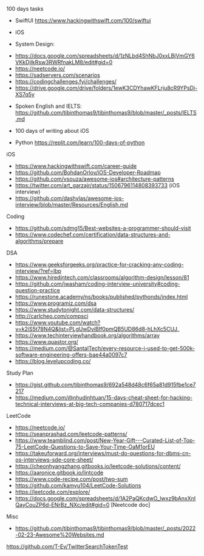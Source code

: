100 days tasks

* SwiftUI https://www.hackingwithswift.com/100/swiftui

* iOS

* System Design: 
 - https://docs.google.com/spreadsheets/d/1zNLbd4ShNbJ0xxLBjVmGY6VKkDjIkRsw3RWRfnakLM8/edit#gid=0
 -  https://neetcode.io/
 -  https://sadservers.com/scenarios
 -  https://codingchallenges.fyi/challenges/
 -  https://drive.google.com/drive/folders/1ewK3CDYhawKFLrju8cR9YPsDj-XS7q5y


* Spoken English and IELTS: https://github.com/tibinthomas9/tibinthomas9/blob/master/_posts/IELTS.md

* 100 days of writing about iOS

*  Python https://replit.com/learn/100-days-of-python
  
    




iOS
* https://www.hackingwithswift.com/career-guide
* https://github.com/BohdanOrlov/iOS-Developer-Roadmap
* https://github.com/vsouza/awesome-ios#architecture-patterns
* https://twitter.com/art_garzajr/status/1506796114808393733 (iOS interview)
* https://github.com/dashvlas/awesome-ios-interview/blob/master/Resources/English.md

Coding

* https://github.com/sdmg15/Best-websites-a-programmer-should-visit
* https://www.codechef.com/certification/data-structures-and-algorithms/prepare

DSA

* https://www.geeksforgeeks.org/practice-for-cracking-any-coding-interview/?ref=lbp
* https://www.hiredintech.com/classrooms/algorithm-design/lesson/81
* https://github.com/jwasham/coding-interview-university#coding-question-practice
* https://runestone.academy/ns/books/published/pythonds/index.html
* https://www.programiz.com/dsa
* https://www.studytonight.com/data-structures/
* http://carlcheo.com/compsci
* https://www.youtube.com/watch?v=k2iS5t78N4Q&list=PLgUwDviBIf0pmQB5UD86d8-hLhXc5CUJ_
* https://www.techinterviewhandbook.org/algorithms/array
* https://www.quastor.org/
* https://medium.com/@SantalTech/every-resource-i-used-to-get-500k-software-engineering-offers-bae44a0097c7
* https://blog.levelupcoding.co/

Study Plan
* https://gist.github.com/tibinthomas9/692a548d48c6f65a81d915fbe1ce7217
* https://medium.com/@nhudinhtuan/15-days-cheat-sheet-for-hacking-technical-interviews-at-big-tech-companies-d780717dcec1

LeetCode
* https://neetcode.io/
* https://seanprashad.com/leetcode-patterns/
* https://www.teamblind.com/post/New-Year-Gift---Curated-List-of-Top-75-LeetCode-Questions-to-Save-Your-Time-OaM1orEU
* https://takeuforward.org/interviews/must-do-questions-for-dbms-cn-os-interviews-sde-core-sheet/
* https://cheonhyangzhang.gitbooks.io/leetcode-solutions/content/
* https://aaronice.gitbook.io/lintcode
* https://www.code-recipe.com/post/two-sum
* https://github.com/kamyu104/LeetCode-Solutions
* https://leetcode.com/explore/
* https://docs.google.com/spreadsheets/d/1A2PaQKcdwO_lwxz9bAnxXnIQayCouZP6d-ENrBz_NXc/edit#gid=0 [Neetcode doc]

Misc
* https://github.com/tibinthomas9/tibinthomas9/blob/master/_posts/2022-02-23-Awesome%20Websites.md

https://github.com/T-Ev/TwitterSearchTokenTest

